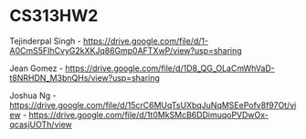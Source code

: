 # CS313HW2

Tejinderpal Singh - https://drive.google.com/file/d/1-A0CmS5FIhCvyG2kXKJq86Gmp0AFTXwP/view?usp=sharing

Jean Gomez - https://drive.google.com/file/d/1D8_QG_OLaCmWhVaD-t8NRHDN_M3bnQHs/view?usp=sharing

Joshua Ng  - https://drive.google.com/file/d/15crC6MUqTsUXbqJuNqMSEePofv8f97Ot/view
           - https://drive.google.com/file/d/1t0MkSMcB6DDimuqoPVDwOx-qcasjUOTh/view
